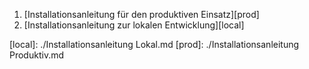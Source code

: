 1. [Installationsanleitung für den produktiven Einsatz][prod]
2. [Installationsanleitung zur lokalen Entwicklung][local]

[local]: ./Installationsanleitung Lokal.md
[prod]: ./Installationsanleitung Produktiv.md